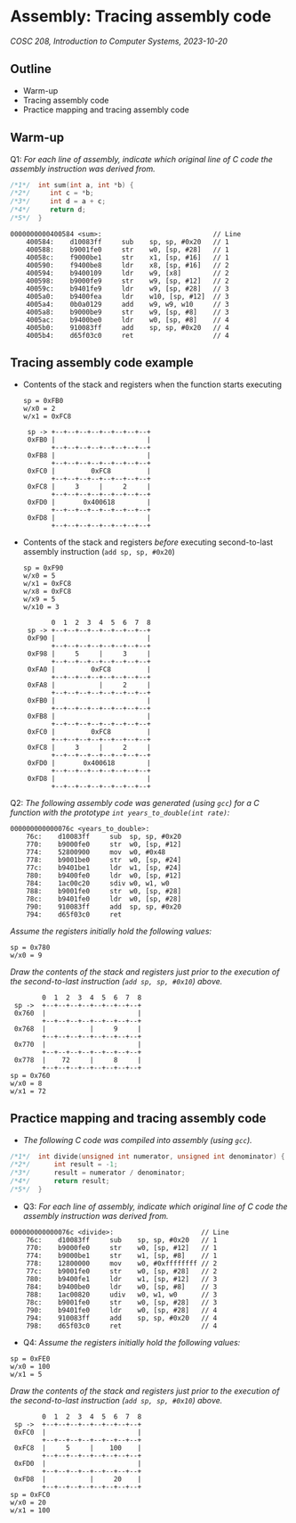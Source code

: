 # Assembly: Tracing assembly code
_COSC 208, Introduction to Computer Systems, 2023-10-20_

## Outline
* Warm-up
* Tracing assembly code
* Practice mapping and tracing assembly code

## Warm-up

Q1: _For each line of assembly, indicate which original line of C code the assembly instruction was derived from._


```c
/*1*/  int sum(int a, int *b) {
/*2*/     int c = *b;
/*3*/     int d = a + c;
/*4*/     return d;
/*5*/  }
```

```
0000000000400584 <sum>:                            // Line
    400584:    d10083ff     sub    sp, sp, #0x20   // 1
    400588:    b9001fe0     str    w0, [sp, #28]   // 1
    40058c:    f9000be1     str    x1, [sp, #16]   // 1
    400590:    f9400be8     ldr    x8, [sp, #16]   // 2
    400594:    b9400109     ldr    w9, [x8]        // 2
    400598:    b9000fe9     str    w9, [sp, #12]   // 2
    40059c:    b9401fe9     ldr    w9, [sp, #28]   // 3
    4005a0:    b9400fea     ldr    w10, [sp, #12]  // 3
    4005a4:    0b0a0129     add    w9, w9, w10     // 3
    4005a8:    b9000be9     str    w9, [sp, #8]    // 3
    4005ac:    b9400be0     ldr    w0, [sp, #8]    // 4
    4005b0:    910083ff     add    sp, sp, #0x20   // 4
    4005b4:    d65f03c0     ret                    // 4
```

## Tracing assembly code example

* Contents of the stack and registers when the function starts executing
    ```
    sp = 0xFB0
    w/x0 = 2
    w/x1 = 0xFC8 
    ```
    ```
     sp -> +--+--+--+--+--+--+--+--+
     0xFB0 |                       |
           +--+--+--+--+--+--+--+--+
     0xFB8 |                       |
           +--+--+--+--+--+--+--+--+
     0xFC0 |         0xFC8         |
           +--+--+--+--+--+--+--+--+
     0xFC8 |     3     |     2     |
           +--+--+--+--+--+--+--+--+
     0xFD0 |       0x400618        |
           +--+--+--+--+--+--+--+--+
     0xFD8 |                       |
           +--+--+--+--+--+--+--+--+
    ```

* Contents of the stack and registers *before* executing second-to-last assembly instruction (`add sp, sp, #0x20`)
    ```
    sp = 0xF90
    w/x0 = 5
    w/x1 = 0xFC8
    w/x8 = 0xFC8
    w/x9 = 5
    w/x10 = 3
    ```
    ```
           0  1  2  3  4  5  6  7  8
     sp -> +--+--+--+--+--+--+--+--+
     0xF90 |                       |
           +--+--+--+--+--+--+--+--+
     0xF98 |     5     |     3     |
           +--+--+--+--+--+--+--+--+
     0xFA0 |         0xFC8         |
           +--+--+--+--+--+--+--+--+
     0xFA8 |           |     2     |
           +--+--+--+--+--+--+--+--+
     0xFB0 |                       |
           +--+--+--+--+--+--+--+--+
     0xFB8 |                       |
           +--+--+--+--+--+--+--+--+
     0xFC0 |         0xFC8         |
           +--+--+--+--+--+--+--+--+
     0xFC8 |     3     |     2     |
           +--+--+--+--+--+--+--+--+
     0xFD0 |       0x400618        |
           +--+--+--+--+--+--+--+--+
     0xFD8 |                       |
           +--+--+--+--+--+--+--+--+
    ```

Q2: _The following assembly code was generated (using `gcc`) for a C function with the prototype `int years_to_double(int rate)`:_

```
000000000000076c <years_to_double>:
    76c:    d10083ff     sub  sp, sp, #0x20
    770:    b9000fe0     str  w0, [sp, #12]
    774:    52800900     mov  w0, #0x48
    778:    b9001be0     str  w0, [sp, #24]
    77c:    b9401be1     ldr  w1, [sp, #24]
    780:    b9400fe0     ldr  w0, [sp, #12]
    784:    1ac00c20     sdiv w0, w1, w0
    788:    b9001fe0     str  w0, [sp, #28]
    78c:    b9401fe0     ldr  w0, [sp, #28]
    790:    910083ff     add  sp, sp, #0x20
    794:    d65f03c0     ret
```

_Assume the registers initially hold the following values:_
```
sp = 0x780
w/x0 = 9
```
_Draw the contents of the stack and registers just prior to the execution of the second-to-last instruction (`add sp, sp, #0x10`) above._

```
        0  1  2  3  4  5  6  7  8          
 sp ->  +--+--+--+--+--+--+--+--+
 0x760  |                       |
        +--+--+--+--+--+--+--+--+
 0x768  |           |     9     |
        +--+--+--+--+--+--+--+--+
 0x770  |                       |
        +--+--+--+--+--+--+--+--+
 0x778  |    72     |     8     |
        +--+--+--+--+--+--+--+--+
sp = 0x760
w/x0 = 8
w/x1 = 72
```

## Practice mapping and tracing assembly code

* _The following C code was compiled into assembly (using `gcc`)._


```c
/*1*/  int divide(unsigned int numerator, unsigned int denominator) {
/*2*/      int result = -1;
/*3*/      result = numerator / denominator;
/*4*/      return result;
/*5*/  }
```

* Q3: _For each line of assembly, indicate which original line of C code the assembly instruction was derived from._

```
000000000000076c <divide>:                      // Line
    76c:    d10083ff     sub    sp, sp, #0x20   // 1
    770:    b9000fe0     str    w0, [sp, #12]   // 1
    774:    b9000be1     str    w1, [sp, #8]    // 1
    778:    12800000     mov    w0, #0xffffffff // 2
    77c:    b9001fe0     str    w0, [sp, #28]   // 2
    780:    b9400fe1     ldr    w1, [sp, #12]   // 3
    784:    b9400be0     ldr    w0, [sp, #8]    // 3
    788:    1ac00820     udiv   w0, w1, w0      // 3
    78c:    b9001fe0     str    w0, [sp, #28]   // 3
    790:    b9401fe0     ldr    w0, [sp, #28]   // 4
    794:    910083ff     add    sp, sp, #0x20   // 4
    798:    d65f03c0     ret                    // 4
```

* Q4: _Assume the registers initially hold the following values:_
```
sp = 0xFE0
w/x0 = 100
w/x1 = 5
```
_Draw the contents of the stack and registers just prior to the execution of the second-to-last instruction (`add sp, sp, #0x10`) above._

```
        0  1  2  3  4  5  6  7  8          
 sp ->  +--+--+--+--+--+--+--+--+
 0xFC0  |                       |
        +--+--+--+--+--+--+--+--+
 0xFC8  |     5     |    100    |
        +--+--+--+--+--+--+--+--+
 0xFD0  |                       |
        +--+--+--+--+--+--+--+--+
 0xFD8  |           |     20    |
        +--+--+--+--+--+--+--+--+
sp = 0xFC0
w/x0 = 20
w/x1 = 100
```
